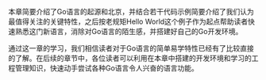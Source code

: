 本章简要介绍了Go语言的起源和北京，并结合若干代码示例简要介绍了我们认为最值得关注的关键特性，之后按老规矩Hello World这个例子作为起点帮助读者快速熟悉这门新语言，消除对Go语言的陌生感，并搭建好自己的Go开发环境。

通过这一章的学习，我们相信读者对于Go语言的简单易学特性已经有了比较直接的了解。在后续的章节中，各位读者可以利用在本章中搭建的开发环境和学习的工程管理知识，快速动手尝试各种Go语言令人兴奋的语言功能。
